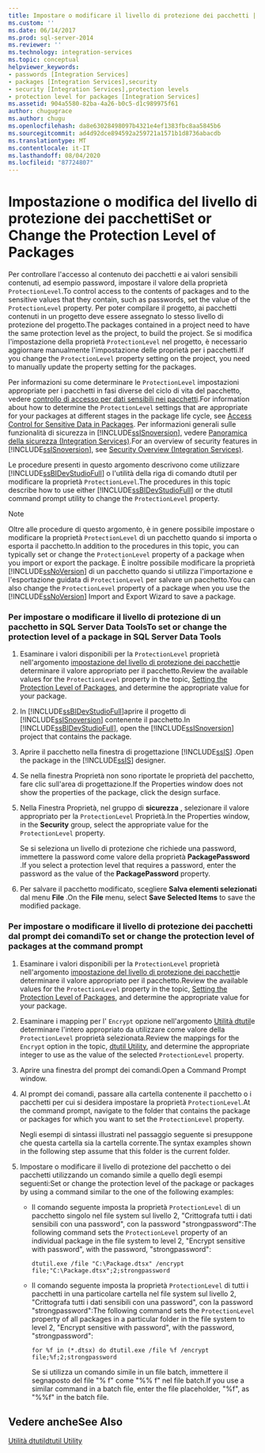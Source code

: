 ```yaml
---
title: Impostare o modificare il livello di protezione dei pacchetti | Microsoft Docs
ms.custom: ''
ms.date: 06/14/2017
ms.prod: sql-server-2014
ms.reviewer: ''
ms.technology: integration-services
ms.topic: conceptual
helpviewer_keywords:
- passwords [Integration Services]
- packages [Integration Services],security
- security [Integration Services],protection levels
- protection level for packages [Integration Services]
ms.assetid: 904a5580-82ba-4a26-b0c5-d1c989975f61
author: chugugrace
ms.author: chugu
ms.openlocfilehash: da8e63028498097b4321e4ef1383fbc8aa5845b6
ms.sourcegitcommit: ad4d92dce894592a259721a1571b1d8736abacdb
ms.translationtype: MT
ms.contentlocale: it-IT
ms.lasthandoff: 08/04/2020
ms.locfileid: "87724807"
---
```

# <a name="set-or-change-the-protection-level-of-packages"></a><span data-ttu-id="04a48-102">Impostazione o modifica del livello di protezione dei pacchetti</span><span class="sxs-lookup"><span data-stu-id="04a48-102">Set or Change the Protection Level of Packages</span></span>
  <span data-ttu-id="04a48-103">Per controllare l'accesso al contenuto dei pacchetti e ai valori sensibili contenuti, ad esempio password, impostare il valore della proprietà `ProtectionLevel`.</span><span class="sxs-lookup"><span data-stu-id="04a48-103">To control access to the contents of packages and to the sensitive values that they contain, such as passwords, set the value of the `ProtectionLevel` property.</span></span> <span data-ttu-id="04a48-104">Per poter compilare il progetto, ai pacchetti contenuti in un progetto deve essere assegnato lo stesso livello di protezione del progetto.</span><span class="sxs-lookup"><span data-stu-id="04a48-104">The packages contained in a project need to have the same protection level as the project, to build the project.</span></span> <span data-ttu-id="04a48-105">Se si modifica l'impostazione della proprietà `ProtectionLevel` nel progetto, è necessario aggiornare manualmente l'impostazione delle proprietà per i pacchetti.</span><span class="sxs-lookup"><span data-stu-id="04a48-105">If you change the `ProtectionLevel` property setting on the project, you need to manually update the property setting for the packages.</span></span>  
  
 <span data-ttu-id="04a48-106">Per informazioni su come determinare le `ProtectionLevel` impostazioni appropriate per i pacchetti in fasi diverse del ciclo di vita del pacchetto, vedere [controllo di accesso per dati sensibili nei pacchetti](security/access-control-for-sensitive-data-in-packages.md).</span><span class="sxs-lookup"><span data-stu-id="04a48-106">For information about how to determine the `ProtectionLevel` settings that are appropriate for your packages at different stages in the package life cycle, see [Access Control for Sensitive Data in Packages](security/access-control-for-sensitive-data-in-packages.md).</span></span> <span data-ttu-id="04a48-107">Per informazioni generali sulle funzionalità di sicurezza in [!INCLUDE[ssISnoversion](../includes/ssisnoversion-md.md)], vedere [Panoramica della sicurezza &#40;Integration Services&#41;](security/security-overview-integration-services.md).</span><span class="sxs-lookup"><span data-stu-id="04a48-107">For an overview of security features in [!INCLUDE[ssISnoversion](../includes/ssisnoversion-md.md)], see [Security Overview &#40;Integration Services&#41;](security/security-overview-integration-services.md).</span></span>  
  
 <span data-ttu-id="04a48-108">Le procedure presenti in questo argomento descrivono come utilizzare [!INCLUDE[ssBIDevStudioFull](../includes/ssbidevstudiofull-md.md)] o l'utilità della riga di comando dtutil per modificare la proprietà `ProtectionLevel`.</span><span class="sxs-lookup"><span data-stu-id="04a48-108">The procedures in this topic describe how to use either [!INCLUDE[ssBIDevStudioFull](../includes/ssbidevstudiofull-md.md)] or the dtutil command prompt utility to change the `ProtectionLevel` property.</span></span>  
  
> [!NOTE]  
>  <span data-ttu-id="04a48-109">Oltre alle procedure di questo argomento, è in genere possibile impostare o modificare la proprietà `ProtectionLevel` di un pacchetto quando si importa o esporta il pacchetto.</span><span class="sxs-lookup"><span data-stu-id="04a48-109">In addition to the procedures in this topic, you can typically set or change the `ProtectionLevel` property of a package when you import or export the package.</span></span> <span data-ttu-id="04a48-110">È inoltre possibile modificare la proprietà [!INCLUDE[ssNoVersion](../includes/ssnoversion-md.md)] di un pacchetto quando si utilizza l'importazione e l'esportazione guidata di `ProtectionLevel` per salvare un pacchetto.</span><span class="sxs-lookup"><span data-stu-id="04a48-110">You can also change the `ProtectionLevel` property of a package when you use the [!INCLUDE[ssNoVersion](../includes/ssnoversion-md.md)] Import and Export Wizard to save a package.</span></span>  
  
### <a name="to-set-or-change-the-protection-level-of-a-package-in-sql-server-data-tools"></a><span data-ttu-id="04a48-111">Per impostare o modificare il livello di protezione di un pacchetto in SQL Server Data Tools</span><span class="sxs-lookup"><span data-stu-id="04a48-111">To set or change the protection level of a package in SQL Server Data Tools</span></span>  
  
1.  <span data-ttu-id="04a48-112">Esaminare i valori disponibili per la `ProtectionLevel` proprietà nell'argomento [impostazione del livello di protezione dei pacchetti](security/access-control-for-sensitive-data-in-packages.md)e determinare il valore appropriato per il pacchetto.</span><span class="sxs-lookup"><span data-stu-id="04a48-112">Review the available values for the `ProtectionLevel` property in the topic, [Setting the Protection Level of Packages](security/access-control-for-sensitive-data-in-packages.md), and determine the appropriate value for your package.</span></span>  
  
2.  <span data-ttu-id="04a48-113">In [!INCLUDE[ssBIDevStudioFull](../includes/ssbidevstudiofull-md.md)]aprire il progetto di [!INCLUDE[ssISnoversion](../includes/ssisnoversion-md.md)] contenente il pacchetto.</span><span class="sxs-lookup"><span data-stu-id="04a48-113">In [!INCLUDE[ssBIDevStudioFull](../includes/ssbidevstudiofull-md.md)], open the [!INCLUDE[ssISnoversion](../includes/ssisnoversion-md.md)] project that contains the package.</span></span>  
  
3.  <span data-ttu-id="04a48-114">Aprire il pacchetto nella finestra di progettazione [!INCLUDE[ssIS](../includes/ssis-md.md)] .</span><span class="sxs-lookup"><span data-stu-id="04a48-114">Open the package in the [!INCLUDE[ssIS](../includes/ssis-md.md)] designer.</span></span>  
  
4.  <span data-ttu-id="04a48-115">Se nella finestra Proprietà non sono riportate le proprietà del pacchetto, fare clic sull'area di progettazione.</span><span class="sxs-lookup"><span data-stu-id="04a48-115">If the Properties window does not show the properties of the package, click the design surface.</span></span>  
  
5.  <span data-ttu-id="04a48-116">Nella Finestra Proprietà, nel gruppo di **sicurezza** , selezionare il valore appropriato per la `ProtectionLevel` Proprietà.</span><span class="sxs-lookup"><span data-stu-id="04a48-116">In the Properties window, in the **Security** group, select the appropriate value for the `ProtectionLevel` property.</span></span>  
  
     <span data-ttu-id="04a48-117">Se si seleziona un livello di protezione che richiede una password, immettere la password come valore della proprietà **PackagePassword** .</span><span class="sxs-lookup"><span data-stu-id="04a48-117">If you select a protection level that requires a password, enter the password as the value of the **PackagePassword** property.</span></span>  
  
6.  <span data-ttu-id="04a48-118">Per salvare il pacchetto modificato, scegliere **Salva elementi selezionati** dal menu **File** .</span><span class="sxs-lookup"><span data-stu-id="04a48-118">On the **File** menu, select **Save Selected Items** to save the modified package.</span></span>  
  
### <a name="to-set-or-change-the-protection-level-of-packages-at-the-command-prompt"></a><span data-ttu-id="04a48-119">Per impostare o modificare il livello di protezione dei pacchetti dal prompt dei comandi</span><span class="sxs-lookup"><span data-stu-id="04a48-119">To set or change the protection level of packages at the command prompt</span></span>  
  
1.  <span data-ttu-id="04a48-120">Esaminare i valori disponibili per la `ProtectionLevel` proprietà nell'argomento [impostazione del livello di protezione dei pacchetti](security/access-control-for-sensitive-data-in-packages.md)e determinare il valore appropriato per il pacchetto.</span><span class="sxs-lookup"><span data-stu-id="04a48-120">Review the available values for the `ProtectionLevel` property in the topic, [Setting the Protection Level of Packages](security/access-control-for-sensitive-data-in-packages.md), and determine the appropriate value for your package.</span></span>  
  
2.  <span data-ttu-id="04a48-121">Esaminare i mapping per l' `Encrypt` opzione nell'argomento [Utilità dtutil](dtutil-utility.md)e determinare l'intero appropriato da utilizzare come valore della `ProtectionLevel` proprietà selezionata.</span><span class="sxs-lookup"><span data-stu-id="04a48-121">Review the mappings for the `Encrypt` option in the topic, [dtutil Utility](dtutil-utility.md), and determine the appropriate integer to use as the value of the selected `ProtectionLevel` property.</span></span>  
  
3.  <span data-ttu-id="04a48-122">Aprire una finestra del prompt dei comandi.</span><span class="sxs-lookup"><span data-stu-id="04a48-122">Open a Command Prompt window.</span></span>  
  
4.  <span data-ttu-id="04a48-123">Al prompt dei comandi, passare alla cartella contenente il pacchetto o i pacchetti per cui si desidera impostare la proprietà `ProtectionLevel`.</span><span class="sxs-lookup"><span data-stu-id="04a48-123">At the command prompt, navigate to the folder that contains the package or packages for which you want to set the `ProtectionLevel` property.</span></span>  
  
     <span data-ttu-id="04a48-124">Negli esempi di sintassi illustrati nel passaggio seguente si presuppone che questa cartella sia la cartella corrente.</span><span class="sxs-lookup"><span data-stu-id="04a48-124">The syntax examples shown in the following step assume that this folder is the current folder.</span></span>  
  
5.  <span data-ttu-id="04a48-125">Impostare o modificare il livello di protezione del pacchetto o dei pacchetti utilizzando un comando simile a quello degli esempi seguenti:</span><span class="sxs-lookup"><span data-stu-id="04a48-125">Set or change the protection level of the package or packages by using a command similar to the one of the following examples:</span></span>  
  
    -   <span data-ttu-id="04a48-126">Il comando seguente imposta la proprietà `ProtectionLevel` di un pacchetto singolo nel file system sul livello 2, "Crittografa tutti i dati sensibili con una password", con la password "strongpassword":</span><span class="sxs-lookup"><span data-stu-id="04a48-126">The following command sets the `ProtectionLevel` property of an individual package in the file system to level 2, "Encrypt sensitive with password", with the password, "strongpassword":</span></span>  
  
         `dtutil.exe /file "C:\Package.dtsx" /encrypt file;"C:\Package.dtsx";2;strongpassword`  
  
    -   <span data-ttu-id="04a48-127">Il comando seguente imposta la proprietà `ProtectionLevel` di tutti i pacchetti in una particolare cartella nel file system sul livello 2, "Crittografa tutti i dati sensibili con una password", con la password "strongpassword":</span><span class="sxs-lookup"><span data-stu-id="04a48-127">The following command sets the `ProtectionLevel` property of all packages in a particular folder in the file system to level 2, "Encrypt sensitive with password", with the password, "strongpassword":</span></span>  
  
         `for %f in (*.dtsx) do dtutil.exe /file %f /encrypt file;%f;2;strongpassword`  
  
         <span data-ttu-id="04a48-128">Se si utilizza un comando simile in un file batch, immettere il segnaposto del file "% f" come "%% f" nel file batch.</span><span class="sxs-lookup"><span data-stu-id="04a48-128">If you use a similar command in a batch file, enter the file placeholder, "%f", as "%%f" in the batch file.</span></span>  
  
## <a name="see-also"></a><span data-ttu-id="04a48-129">Vedere anche</span><span class="sxs-lookup"><span data-stu-id="04a48-129">See Also</span></span>  
 [<span data-ttu-id="04a48-130">Utilità dtutil</span><span class="sxs-lookup"><span data-stu-id="04a48-130">dtutil Utility</span></span>](dtutil-utility.md)  
  
  
